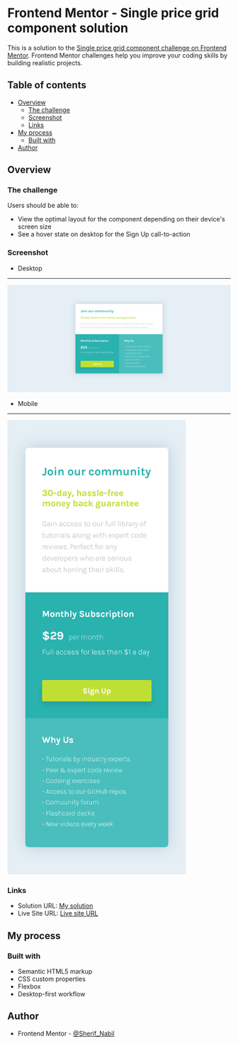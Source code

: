 # Frontend Mentor - Single price grid component solution

This is a solution to the [Single price grid component challenge on Frontend Mentor](https://www.frontendmentor.io/challenges/single-price-grid-component-5ce41129d0ff452fec5abbbc). Frontend Mentor challenges help you improve your coding skills by building realistic projects. 

## Table of contents

- [Overview](#overview)
  - [The challenge](#the-challenge)
  - [Screenshot](#screenshot)
  - [Links](#links)
- [My process](#my-process)
  - [Built with](#built-with)
- [Author](#author)


## Overview

### The challenge

Users should be able to:

- View the optimal layout for the component depending on their device's screen size
- See a hover state on desktop for the Sign Up call-to-action

### Screenshot
- Desktop
---
![](./ScreenShots/Screenshot_Desktop.png) 
- Mobile
---
![](./ScreenShots/Screenshot_Mobile.png)

### Links

- Solution URL: [My solution](https://www.frontendmentor.io/profile/Sherif-Nabil/solutions)
- Live Site URL: [Live site URL](https://sherif-nabil.github.io/Single_price_grid_component_challenge/)

## My process

### Built with

- Semantic HTML5 markup
- CSS custom properties
- Flexbox
- Desktop-first workflow

## Author

- Frontend Mentor - [@Sherif_Nabil](https://www.frontendmentor.io/profile/Sherif-Nabil)
